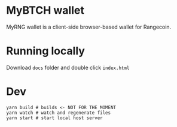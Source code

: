 # MyBTCH wallet
MyRNG wallet is a client-side browser-based wallet for Rangecoin.


# Running locally
Download `docs` folder and double click `index.html`


# Dev
```shell
yarn build # builds <- NOT FOR THE MOMENT
yarn watch # watch and regenerate files
yarn start # start local host server
```
